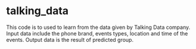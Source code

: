 # talking_data
This code is to used to learn from the data given by Talking Data company. Input data include the phone brand, events types, location and time of the events. Output data is the result of predicted group.
